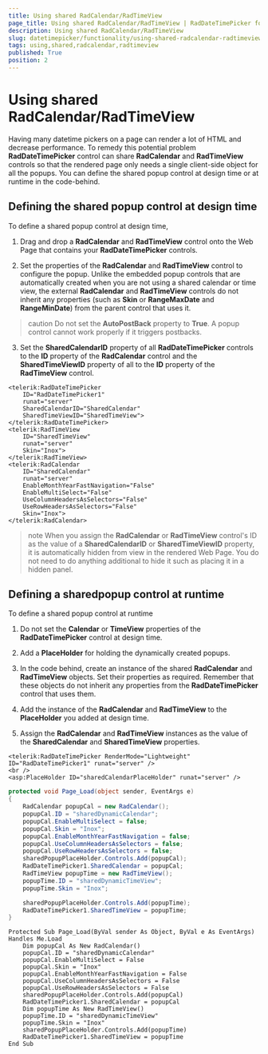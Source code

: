```yaml
---
title: Using shared RadCalendar/RadTimeView
page_title: Using shared RadCalendar/RadTimeView | RadDateTimePicker for ASP.NET AJAX Documentation
description: Using shared RadCalendar/RadTimeView
slug: datetimepicker/functionality/using-shared-radcalendar-radtimeview
tags: using,shared,radcalendar,radtimeview
published: True
position: 2
---
```


# Using shared RadCalendar/RadTimeView



Having many datetime pickers on a page can render a lot of HTML and decrease performance. To remedy this potential problem **RadDateTimePicker** control can share **RadCalendar** and **RadTimeView** controls so that the rendered page only needs a single client-side object for all the popups. You can define the shared popup control at design time or at runtime in the code-behind.

## Defining the shared popup control at design time

To define a shared popup control at design time,

1. Drag and drop a **RadCalendar** and **RadTimeView** control onto the Web Page that contains your **RadDateTimePicker** controls.

2. Set the properties of the **RadCalendar** and **RadTimeView** control to configure the popup. Unlike the embedded popup controls that are automatically created when you are not using a shared calendar or time view, the external **RadCalendar** and **RadTimeView** controls do not inherit any properties (such as **Skin** or **RangeMaxDate** and **RangeMinDate**) from the parent control that uses it.
>caution 
Do not set the **AutoPostBack** property to **True**. A popup control cannot work properly if it triggers postbacks.
>

3. Set the **SharedCalendarID** property of all **RadDateTimePicker** controls to the **ID** property of the **RadCalendar** control and the **SharedTimeViewID** property of all to the **ID** property of the **RadTimeView** control.

````ASPNET
<telerik:RadDateTimePicker
    ID="RadDateTimePicker1"
    runat="server"
    SharedCalendarID="SharedCalendar"
    SharedTimeViewID="SharedTimeView">
</telerik:RadDateTimePicker>
<telerik:RadTimeView
    ID="SharedTimeView"
    runat="server"
    Skin="Inox">
</telerik:RadTimeView>
<telerik:RadCalendar
    ID="SharedCalendar"
    runat="server"
    EnableMonthYearFastNavigation="False"
    EnableMultiSelect="False"
    UseColumnHeadersAsSelectors="False"
    UseRowHeadersAsSelectors="False"
    Skin="Inox">
</telerik:RadCalendar>
````



>note 
When you assign the **RadCalendar** or **RadTimeView** control's ID as the value of a **SharedCalendarID** or **SharedTimeViewID** property, it is automatically hidden from view in the rendered Web Page. You do not need to do anything additional to hide it such as placing it in a hidden panel.
>


## Defining a sharedpopup control at runtime

To define a shared popup control at runtime

1. Do not set the **Calendar** or **TimeView** properties of the **RadDateTimePicker** control at design time.

2. Add a **PlaceHolder** for holding the dynamically created popups.

3. In the code behind, create an instance of the shared **RadCalendar** and **RadTimeView** objects. Set their properties as required. Remember that these objects do not inherit any properties from the **RadDateTimePicker** control that uses them.

4. Add the instance of the **RadCalendar** and **RadTimeView** to the **PlaceHolder** you added at design time.

5. Assign the **RadCalendar** and **RadTimeView** instances as the value of the **SharedCalendar** and **SharedTimeView** properties.



````ASPNET
<telerik:RadDateTimePicker RenderMode="Lightweight" ID="RadDateTimePicker1" runat="server" />
<br />
<asp:PlaceHolder ID="sharedCalendarPlaceHolder" runat="server" />	
````
````C#
protected void Page_Load(object sender, EventArgs e)
{
    RadCalendar popupCal = new RadCalendar();
    popupCal.ID = "sharedDynamicCalendar";
    popupCal.EnableMultiSelect = false;
    popupCal.Skin = "Inox";
    popupCal.EnableMonthYearFastNavigation = false;
    popupCal.UseColumnHeadersAsSelectors = false;
    popupCal.UseRowHeadersAsSelectors = false;
    sharedPopupPlaceHolder.Controls.Add(popupCal);
    RadDateTimePicker1.SharedCalendar = popupCal;
    RadTimeView popupTime = new RadTimeView();
    popupTime.ID = "sharedDynamicTimeView";
    popupTime.Skin = "Inox";

    sharedPopupPlaceHolder.Controls.Add(popupTime);
    RadDateTimePicker1.SharedTimeView = popupTime;
}
````
````VB.NET
Protected Sub Page_Load(ByVal sender As Object, ByVal e As EventArgs) Handles Me.Load
    Dim popupCal As New RadCalendar()
    popupCal.ID = "sharedDynamicCalendar"
    popupCal.EnableMultiSelect = False
    popupCal.Skin = "Inox"
    popupCal.EnableMonthYearFastNavigation = False
    popupCal.UseColumnHeadersAsSelectors = False
    popupCal.UseRowHeadersAsSelectors = False
    sharedPopupPlaceHolder.Controls.Add(popupCal)
    RadDateTimePicker1.SharedCalendar = popupCal
    Dim popupTime As New RadTimeView()
    popupTime.ID = "sharedDynamicTimeView"
    popupTime.Skin = "Inox"
    sharedPopupPlaceHolder.Controls.Add(popupTime)
    RadDateTimePicker1.SharedTimeView = popupTime
End Sub
````


